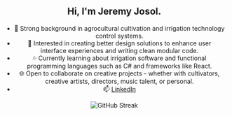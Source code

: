 <div align="center">

## Hi, I'm Jeremy Josol.
- 🌱 Strong background in agrocultural cultivation and irrigation technology control systems.
- 👀 Interested in creating better design solutions to enhance user interface experiences and writing clean modular code.
- 💦 Currently learning about irrigation software and functional programming languages such as C# and frameworks like React.
- 🌐 Open to collaborate on creative projects - whether with cultivators, creative artists, directors, music talent, or personal.
- 📫 [LinkedIn](https://www.linkedin.com/in/jeremyjosol/)

![GitHub Streak](https://streak-stats.demolab.com?user=jeremyjosol&theme=tokyonight-duo&border_radius=6.5&date_format=j%2Fn%5B%2FY%5D&hide_current_streak=true&hide_longest_streak=true)

</div>

<!---
jeremyjosol/jeremyjosol is a ✨ special ✨ repository because its `README.md` (this file) appears on your GitHub profile.
You can click the Preview link to take a look at your changes.
--->
